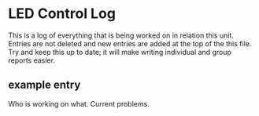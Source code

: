 # LED Control Log
This is a log of everything that is being worked on in relation this unit.
Entries are not deleted and new entries are added at the top of the this file.
Try and keep this up to date; it will make writing individual and group reports
easier.

## example entry
Who is working on what. Current problems.
